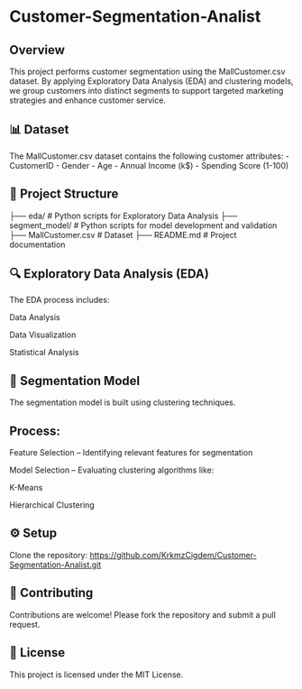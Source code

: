 # Customer-Segmentation-Analist

## Overview
This project performs customer segmentation using the MallCustomer.csv dataset. By applying Exploratory Data Analysis (EDA) and clustering models, we group customers into distinct segments to support targeted marketing strategies and enhance customer service.

## 📊 Dataset
The MallCustomer.csv dataset contains the following customer attributes:
       - CustomerID
       - Gender
       - Age
       - Annual Income (k$)
       - Spending Score (1-100)

## 📁 Project Structure

├── eda/                # Python scripts for Exploratory Data Analysis
├── segment_model/      # Python scripts for model development and validation
├── MallCustomer.csv    # Dataset
├── README.md           # Project documentation

## 🔍 Exploratory Data Analysis (EDA)
The EDA process includes:

Data Analysis

Data Visualization

Statistical Analysis

## 🤖 Segmentation Model
The segmentation model is built using clustering techniques.

## Process:

Feature Selection – Identifying relevant features for segmentation

Model Selection – Evaluating clustering algorithms like:

K-Means

Hierarchical Clustering

## ⚙️ Setup
Clone the repository: https://github.com/KrkmzCigdem/Customer-Segmentation-Analist.git

## 🤝 Contributing
Contributions are welcome! Please fork the repository and submit a pull request.

## 📄 License
This project is licensed under the MIT License.

